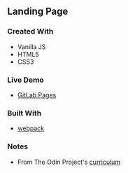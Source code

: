 ## Landing Page

### Created With

- Vanilla JS
- HTML5
- CSS3

### Live Demo

- [GitLab Pages](https://cyhyraeth.gitlab.io/landing-page/)

### Built With

- [webpack](https://webpack.js.org/)

### Notes

- From The Odin Project's [curriculum](https://www.theodinproject.com/paths)
